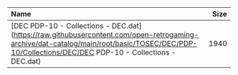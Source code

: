 |Name|Size|
|:---|---:|
|[DEC PDP-10 - Collections - DEC.dat](https://raw.githubusercontent.com/open-retrogaming-archive/dat-catalog/main/root/basic/TOSEC/DEC/PDP-10/Collections/DEC/DEC PDP-10 - Collections - DEC.dat)|1940|
